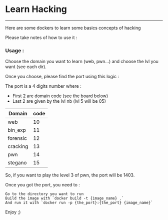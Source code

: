 # Learn Hacking

---

Here are some dockers to learn some basics concepts of hacking

Please take notes of how to use it :

### Usage :

Choose the domain you want to learn (web, pwn...) and choose the lvl you want (see each dir).

Once you choose, please find the port using this logic :

The port is a 4 digits number where :
- First 2 are domain code (see the board below)
- Last 2 are given by the lvl nb (lvl 5 will be 05)


| Domain   | code |
|----------|------|
| web      | 10   |
| bin_exp  | 11   |
| forensic | 12   |
| cracking | 13   |
| pwn      | 14   |
| stegano  | 15   |

So, if you want to play the level 3 of pwn, the port will be 1403.

Once you got the port, you need to :

    Go to the directory you want to run
    Build the image with `docker build -t {image_name} .`
    And run it with `docker run -p {the_port}:{the_port} {image_name}`

Enjoy ;)

